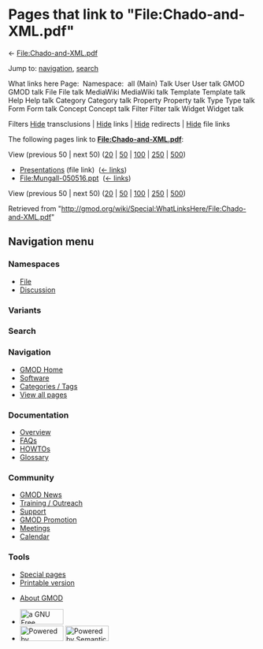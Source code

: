 <div id="mw-page-base" class="noprint">

</div>

<div id="mw-head-base" class="noprint">

</div>

<div id="content" class="mw-body" role="main">

<span id="top"></span>

<div id="mw-js-message" style="display:none;">

</div>



# <span dir="auto">Pages that link to "File:Chado-and-XML.pdf"</span>

<div id="bodyContent">

<div id="contentSub">

←
[File:Chado-and-XML.pdf](/wiki/File:Chado-and-XML.pdf "File:Chado-and-XML.pdf")

</div>

<div id="jump-to-nav" class="mw-jump">

Jump to: [navigation](#mw-navigation), [search](#p-search)

</div>

<div id="mw-content-text">

What links here Page:  Namespace:  all (Main) Talk User User talk GMOD
GMOD talk File File talk MediaWiki MediaWiki talk Template Template talk
Help Help talk Category Category talk Property Property talk Type Type
talk Form Form talk Concept Concept talk Filter Filter talk Widget
Widget talk

Filters
[Hide](/mediawiki/index.php?title=Special:WhatLinksHere/File:Chado-and-XML.pdf&hidetrans=1 "Special:WhatLinksHere/File:Chado-and-XML.pdf")
transclusions \|
[Hide](/mediawiki/index.php?title=Special:WhatLinksHere/File:Chado-and-XML.pdf&hidelinks=1 "Special:WhatLinksHere/File:Chado-and-XML.pdf")
links \|
[Hide](/mediawiki/index.php?title=Special:WhatLinksHere/File:Chado-and-XML.pdf&hideredirs=1 "Special:WhatLinksHere/File:Chado-and-XML.pdf")
redirects \|
[Hide](/mediawiki/index.php?title=Special:WhatLinksHere/File:Chado-and-XML.pdf&hideimages=1 "Special:WhatLinksHere/File:Chado-and-XML.pdf")
file links

The following pages link to
**[File:Chado-and-XML.pdf](/wiki/File:Chado-and-XML.pdf "File:Chado-and-XML.pdf")**:

View (previous 50 \| next 50)
([20](/mediawiki/index.php?title=Special:WhatLinksHere/File:Chado-and-XML.pdf&limit=20 "Special:WhatLinksHere/File:Chado-and-XML.pdf")
\|
[50](/mediawiki/index.php?title=Special:WhatLinksHere/File:Chado-and-XML.pdf&limit=50 "Special:WhatLinksHere/File:Chado-and-XML.pdf")
\|
[100](/mediawiki/index.php?title=Special:WhatLinksHere/File:Chado-and-XML.pdf&limit=100 "Special:WhatLinksHere/File:Chado-and-XML.pdf")
\|
[250](/mediawiki/index.php?title=Special:WhatLinksHere/File:Chado-and-XML.pdf&limit=250 "Special:WhatLinksHere/File:Chado-and-XML.pdf")
\|
[500](/mediawiki/index.php?title=Special:WhatLinksHere/File:Chado-and-XML.pdf&limit=500 "Special:WhatLinksHere/File:Chado-and-XML.pdf"))

- [Presentations](/wiki/Presentations "Presentations") (file link) ‎
  <span class="mw-whatlinkshere-tools">([←
  links](/mediawiki/index.php?title=Special:WhatLinksHere&target=Presentations "Special:WhatLinksHere"))</span>
- [File:Mungall-050516.ppt](/wiki/File:Mungall-050516.ppt "File:Mungall-050516.ppt")
  ‎ <span class="mw-whatlinkshere-tools">([←
  links](/mediawiki/index.php?title=Special:WhatLinksHere&target=File%3AMungall-050516.ppt "Special:WhatLinksHere"))</span>

View (previous 50 \| next 50)
([20](/mediawiki/index.php?title=Special:WhatLinksHere/File:Chado-and-XML.pdf&limit=20 "Special:WhatLinksHere/File:Chado-and-XML.pdf")
\|
[50](/mediawiki/index.php?title=Special:WhatLinksHere/File:Chado-and-XML.pdf&limit=50 "Special:WhatLinksHere/File:Chado-and-XML.pdf")
\|
[100](/mediawiki/index.php?title=Special:WhatLinksHere/File:Chado-and-XML.pdf&limit=100 "Special:WhatLinksHere/File:Chado-and-XML.pdf")
\|
[250](/mediawiki/index.php?title=Special:WhatLinksHere/File:Chado-and-XML.pdf&limit=250 "Special:WhatLinksHere/File:Chado-and-XML.pdf")
\|
[500](/mediawiki/index.php?title=Special:WhatLinksHere/File:Chado-and-XML.pdf&limit=500 "Special:WhatLinksHere/File:Chado-and-XML.pdf"))

</div>

<div class="printfooter">

Retrieved from
"<http://gmod.org/wiki/Special:WhatLinksHere/File:Chado-and-XML.pdf>"

</div>

<div id="catlinks" class="catlinks catlinks-allhidden">

</div>

<div class="visualClear">

</div>

</div>

</div>

<div id="mw-navigation">

## Navigation menu

<div id="mw-head">



<div id="left-navigation">

<div id="p-namespaces" class="vectorTabs" role="navigation"
aria-labelledby="p-namespaces-label">

### Namespaces

- <span id="ca-nstab-image"><a href="/wiki/File:Chado-and-XML.pdf" accesskey="c"
  title="View the file page [c]">File</a></span>
- <span id="ca-talk"><a
  href="/mediawiki/index.php?title=File_talk:Chado-and-XML.pdf&amp;action=edit&amp;redlink=1"
  accesskey="t"
  title="Discussion about the content page [t]">Discussion</a></span>

</div>

<div id="p-variants" class="vectorMenu emptyPortlet" role="navigation"
aria-labelledby="p-variants-label">

### 

### Variants[](#)

<div class="menu">

</div>

</div>

</div>

<div id="right-navigation">





</div>

<div id="p-search" role="search">

### Search

<div id="simpleSearch">

</div>

</div>

</div>

</div>

<div id="mw-panel">

<div id="p-logo" role="banner">

<a href="/wiki/Main_Page"
style="background-image: url(http://gmod.org/images/GMOD-cogs.png);"
title="Visit the main page"></a>

</div>

<div id="p-Navigation" class="portal" role="navigation"
aria-labelledby="p-Navigation-label">

### Navigation

<div class="body">

- <span id="n-GMOD-Home">[GMOD Home](/wiki/Main_Page)</span>
- <span id="n-Software">[Software](/wiki/GMOD_Components)</span>
- <span id="n-Categories-.2F-Tags">[Categories /
  Tags](/wiki/Categories)</span>
- <span id="n-View-all-pages">[View all
  pages](/wiki/Special:AllPages)</span>

</div>

</div>

<div id="p-Documentation" class="portal" role="navigation"
aria-labelledby="p-Documentation-label">

### Documentation

<div class="body">

- <span id="n-Overview">[Overview](/wiki/Overview)</span>
- <span id="n-FAQs">[FAQs](/wiki/Category:FAQ)</span>
- <span id="n-HOWTOs">[HOWTOs](/wiki/Category:HOWTO)</span>
- <span id="n-Glossary">[Glossary](/wiki/Glossary)</span>

</div>

</div>

<div id="p-Community" class="portal" role="navigation"
aria-labelledby="p-Community-label">

### Community

<div class="body">

- <span id="n-GMOD-News">[GMOD News](/wiki/GMOD_News)</span>
- <span id="n-Training-.2F-Outreach">[Training /
  Outreach](/wiki/Training_and_Outreach)</span>
- <span id="n-Support">[Support](/wiki/Support)</span>
- <span id="n-GMOD-Promotion">[GMOD
  Promotion](/wiki/GMOD_Promotion)</span>
- <span id="n-Meetings">[Meetings](/wiki/Meetings)</span>
- <span id="n-Calendar">[Calendar](/wiki/Calendar)</span>

</div>

</div>

<div id="p-tb" class="portal" role="navigation"
aria-labelledby="p-tb-label">

### Tools

<div class="body">

- <span id="t-specialpages"><a href="/wiki/Special:SpecialPages" accesskey="q"
  title="A list of all special pages [q]">Special pages</a></span>
- <span id="t-print"><a
  href="/mediawiki/index.php?title=Special:WhatLinksHere/File:Chado-and-XML.pdf&amp;printable=yes"
  rel="alternate" accesskey="p"
  title="Printable version of this page [p]">Printable version</a></span>

</div>

</div>

</div>

</div>

<div id="footer" role="contentinfo">

- <span id="footer-places-about">[About
  GMOD](/wiki/GMOD:About "GMOD:About")</span>

<!-- -->

- <span id="footer-copyrightico">[<img src="http://www.gnu.org/graphics/gfdl-logo-small.png" width="88"
  height="31" alt="a GNU Free Documentation License" />](http://www.gnu.org/licenses/fdl-1.3.html)</span>
- <span id="footer-poweredbyico">[<img src="/mediawiki/skins/common/images/poweredby_mediawiki_88x31.png"
  width="88" height="31" alt="Powered by MediaWiki" />](//www.mediawiki.org/)
  [<img
  src="/mediawiki/extensions/SemanticMediaWiki/includes/../resources/images/smw_button.png"
  width="88" height="31" alt="Powered by Semantic MediaWiki" />](https://www.semantic-mediawiki.org/wiki/Semantic_MediaWiki)</span>

<div style="clear:both">

</div>

</div>
